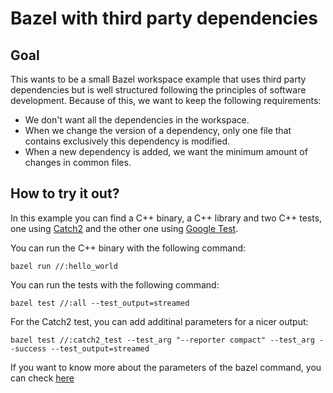 # Bazel with third party dependencies

## Goal
This wants to be a small Bazel workspace example that uses third party dependencies but is well structured
following the principles of software development.
Because of this, we want to keep the following requirements:
* We don't want all the dependencies in the workspace.
* When we change the version of a dependency, only one file that contains exclusively this dependency is modified.
* When a new dependency is added, we want the minimum amount of changes in common files.

## How to try it out?
In this example you can find a C++ binary, a C++ library and two C++ tests, one using [Catch2](https://github.com/catchorg/Catch2) and the other one using [Google Test](https://github.com/google/googletest).

You can run the C++ binary with the following command:
```
bazel run //:hello_world
```

You can run the tests with the following command:
```
bazel test //:all --test_output=streamed
```

For the Catch2 test, you can add additinal parameters for a nicer output:
```
bazel test //:catch2_test --test_arg "--reporter compact" --test_arg --success --test_output=streamed
```

If you want to know more about the parameters of the bazel command, you can check [here](https://docs.bazel.build/versions/master/command-line-reference.html)
